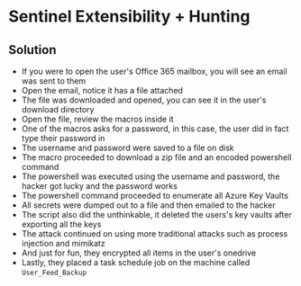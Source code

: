 # Sentinel Extensibility + Hunting

## Solution

- If you were to open the user's Office 365 mailbox, you will see an email was sent to them
- Open the email, notice it has a file attached
- The file was downloaded and opened, you can see it in the user's download directory
- Open the file, review the macros inside it
- One of the macros asks for a password, in this case, the user did in fact type their password in
- The username and password were saved to a file on disk
- The macro proceeded to download a zip file and an encoded powershell command
- The powershell was executed using the username and password, the hacker got lucky and the password works
- The powershell command proceeded to enumerate all Azure Key Vaults
- All secrets were dumped out to a file and then emailed to the hacker
- The script also did the unthinkable, it deleted the users's key vaults after exporting all the keys
- The attack continued on using more traditional attacks such as process injection and mimikatz
- And just for fun, they encrypted all items in the user's onedrive
- Lastly, they placed a task schedule job on the machine called `User_Feed_Backup`
